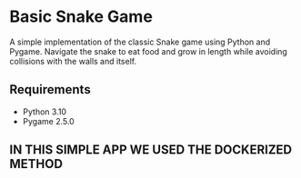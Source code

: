 # Basic Snake Game

A simple implementation of the classic Snake game using Python and Pygame. Navigate the snake to eat food and grow in length while avoiding collisions with the walls and itself.

## Requirements

- Python 3.10
- Pygame 2.5.0


## IN THIS SIMPLE APP WE USED THE DOCKERIZED METHOD
